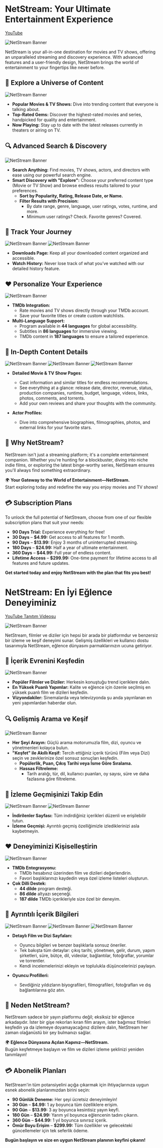# NetStream: Your Ultimate Entertainment Experience

[YouTube](https://youtu.be/LenFUpJPwSc)

![NetStream Banner](1.png)

NetStream is your all-in-one destination for movies and TV shows, offering an unparalleled streaming and discovery experience. With advanced features and a user-friendly design, NetStream brings the world of entertainment to your fingertips like never before.

## 🌟 Explore a Universe of Content
![NetStream Banner](2.png)
- **Popular Movies & TV Shows:** Dive into trending content that everyone is talking about.
- **Top-Rated Gems:** Discover the highest-rated movies and series, handpicked for quality and entertainment.
- **Now Playing:** Stay up to date with the latest releases currently in theaters or airing on TV.

## 🔍 Advanced Search & Discovery
![NetStream Banner](7.png)
- **Search Anything:** Find movies, TV shows, actors, and directors with ease using our powerful search engine.
- **Smart Discovery with "Explore":** Choose your preferred content type (Movie or TV Show) and browse endless results tailored to your preferences.
  - **Sort by Popularity, Rating, Release Date, or Name.**
  - **Filter Results with Precision:**
    - By date range, genre, language, user ratings, votes, runtime, and more.
    - Minimum user ratings? Check. Favorite genres? Covered.

## 📂 Track Your Journey
![NetStream Banner](8.png)
![NetStream Banner](9.png)
- **Downloads Page:** Keep all your downloaded content organized and accessible.
- **Watch History:** Never lose track of what you’ve watched with our detailed history feature.

## ❤️ Personalize Your Experience
![NetStream Banner](10.png)
- **TMDb Integration:**
  - Rate movies and TV shows directly through your TMDb account.
  - Save your favorite titles or create custom watchlists.
- **Multi-Language Support:**
  - Program available in **44 languages** for global accessibility.
  - Subtitles in **86 languages** for immersive viewing.
  - TMDb content in **187 languages** to ensure a tailored experience.

## 🎥 In-Depth Content Details
![NetStream Banner](3.png)
![NetStream Banner](4.png)
![NetStream Banner](5.png)
- **Detailed Movie & TV Show Pages:**
  - Cast information and similar titles for endless recommendations.
  - See everything at a glance: release date, director, revenue, status, production companies, runtime, budget, language, videos, links, photos, comments, and torrents.
  - Add your own reviews and share your thoughts with the community.

- **Actor Profiles:**
  - Dive into comprehensive biographies, filmographies, photos, and external links for your favorite stars.

## 🚀 Why NetStream?
NetStream isn't just a streaming platform; it's a complete entertainment companion. Whether you're hunting for a blockbuster, diving into niche indie films, or exploring the latest binge-worthy series, NetStream ensures you'll always find something extraordinary.

🌍 **Your Gateway to the World of Entertainment—NetStream.**  
Start exploring today and redefine the way you enjoy movies and TV shows!

## 💳 Subscription Plans

To unlock the full potential of NetStream, choose from one of our flexible subscription plans that suit your needs:

- **90 Days Trial:** Experience everything for free!  
- **30 Days** – **$4.99:** Get access to all features for 1 month.  
- **90 Days** – **$13.99:** Enjoy 3 months of uninterrupted streaming.  
- **180 Days** – **$24.99:** Half a year of ultimate entertainment.  
- **360 Days** – **$44.99:** Full year of endless content.  
- **Lifetime Access** – **$299.99:** One-time payment for lifetime access to all features and future updates.

**Get started today and enjoy NetStream with the plan that fits you best!**


# NetStream: En İyi Eğlence Deneyiminiz

[YouTube Tanıtım Videosu](https://youtu.be/LenFUpJPwSc)

![NetStream Banner](1.png)

NetStream, filmler ve diziler için hepsi bir arada bir platformdur ve benzersiz bir izleme ve keşif deneyimi sunar. Gelişmiş özellikleri ve kullanıcı dostu tasarımıyla NetStream, eğlence dünyasını parmaklarınızın ucuna getiriyor.

## 🌟 İçerik Evrenini Keşfedin

![NetStream Banner](2.png)

- **Popüler Filmler ve Diziler:** Herkesin konuştuğu trend içeriklere dalın.
- **En Yüksek Puanlı Yapımlar:** Kalite ve eğlence için özenle seçilmiş en yüksek puanlı film ve dizileri keşfedin.
- **Vizyondakiler:** Sinemalarda veya televizyonda şu anda yayınlanan en yeni yapımlardan haberdar olun.

## 🔍 Gelişmiş Arama ve Keşif

![NetStream Banner](7.png)

- **Her Şeyi Arayın:** Güçlü arama motorumuzla film, dizi, oyuncu ve yönetmenleri kolayca bulun.
- **"Keşfet" ile Akıllı Keşif:** Tercih ettiğiniz içerik türünü (Film veya Dizi) seçin ve zevklerinize özel sonsuz sonuçları keşfedin.
  - **Popülerlik, Puan, Çıkış Tarihi veya İsme Göre Sıralama.**
  - **Hassas Filtreleme:**
    - Tarih aralığı, tür, dil, kullanıcı puanları, oy sayısı, süre ve daha fazlasına göre filtreleme.

## 📂 İzleme Geçmişinizi Takip Edin

![NetStream Banner](8.png)
![NetStream Banner](9.png)

- **İndirilenler Sayfası:** Tüm indirdiğiniz içerikleri düzenli ve erişilebilir tutun.
- **İzleme Geçmişi:** Ayrıntılı geçmiş özelliğimizle izlediklerinizi asla kaybetmeyin.

## ❤️ Deneyiminizi Kişiselleştirin

![NetStream Banner](10.png)

- **TMDb Entegrasyonu:**
  - TMDb hesabınız üzerinden film ve dizileri değerlendirin.
  - Favori başlıklarınızı kaydedin veya özel izleme listeleri oluşturun.
- **Çok Dilli Destek:**
  - **44 dilde** program desteği.
  - **86 dilde** altyazı seçeneği.
  - **187 dilde** TMDb içerikleriyle size özel bir deneyim.

## 🎥 Ayrıntılı İçerik Bilgileri

![NetStream Banner](3.png)
![NetStream Banner](4.png)
![NetStream Banner](5.png)

- **Detaylı Film ve Dizi Sayfaları:**
  - Oyuncu bilgileri ve benzer başlıklarla sonsuz öneriler.
  - Tek bakışta tüm detaylar: çıkış tarihi, yönetmen, gelir, durum, yapım şirketleri, süre, bütçe, dil, videolar, bağlantılar, fotoğraflar, yorumlar ve torrentler.
  - Kendi incelemelerinizi ekleyin ve toplulukla düşüncelerinizi paylaşın.

- **Oyuncu Profilleri:**
  - Sevdiğiniz yıldızların biyografileri, filmografileri, fotoğrafları ve dış bağlantılarına göz atın.

## 🚀 Neden NetStream?

NetStream sadece bir yayın platformu değil; eksiksiz bir eğlence arkadaşıdır. İster bir gişe rekorları kıran film arayın, ister bağımsız filmleri keşfedin ya da izlemeye doyamayacağınız dizilere dalın, NetStream her zaman olağanüstü bir şey bulmanızı sağlar.

🌍 **Eğlence Dünyasına Açılan Kapınız—NetStream.**  
Bugün keşfetmeye başlayın ve film ve dizileri izleme şeklinizi yeniden tanımlayın!

## 💳 Abonelik Planları

NetStream'in tüm potansiyelini açığa çıkarmak için ihtiyaçlarınıza uygun esnek abonelik planlarımızdan birini seçin:

- **90 Günlük Deneme:** Her şeyi ücretsiz deneyimleyin!
- **30 Gün** – **$4.99:** 1 ay boyunca tüm özelliklere erişim.
- **90 Gün** – **$13.99:** 3 ay boyunca kesintisiz yayın keyfi.
- **180 Gün** – **$24.99:** Yarım yıl boyunca eğlencenin tadını çıkarın.
- **360 Gün** – **$44.99:** 1 yıl boyunca sınırsız içerik.
- **Ömür Boyu Erişim** – **$299.99:** Tüm özellikler ve gelecekteki güncellemeler için tek seferlik ödeme.

**Bugün başlayın ve size en uygun NetStream planının keyfini çıkarın!**

